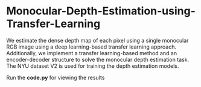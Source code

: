 # Monocular-Depth-Estimation-using-Transfer-Learning
We estimate the dense depth map of each pixel using a single monocular RGB image using a deep learning-based transfer learning approach. Additionally, we implement a transfer learning-based method and an encoder-decoder structure to solve the monocular depth estimation task. The NYU dataset V2 is used for training the depth estimation models.

Run the **code.py** for viewing the results

